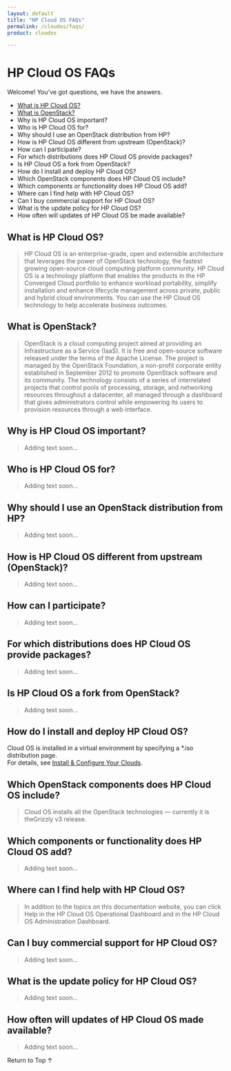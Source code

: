 ```yaml
---
layout: default
title: "HP Cloud OS FAQs"
permalink: /cloudos/faqs/
product: cloudos

---
```


<a name="_top"> </a>

<script>

function PageRefresh {
onLoad="window.refresh"
}

PageRefresh();

</script>


# HP Cloud OS FAQs

Welcome! You've got questions, we have the answers.

* [What is HP Cloud OS?](#what-is-hp-cloud-os)
* [What is OpenStack?](#what-is-openstack)
* Why is HP Cloud OS important?
* Who is HP Cloud OS for?
* Why should I use an OpenStack distribution from HP?
* How is HP Cloud OS different from upstream (OpenStack)?
* How can I participate?
* For which distributions does HP Cloud OS provide packages?
* Is HP Cloud OS a fork from OpenStack?
* How do I install and deploy HP Cloud OS?
* Which OpenStack components does HP Cloud OS include?
* Which components or functionality does HP Cloud OS add?
* Where can I find help with HP Cloud OS?
* Can I buy commercial support for HP Cloud OS?
* What is the update policy for HP Cloud OS?
* How often will updates of HP Cloud OS be made available?

## What is HP Cloud OS?

> HP Cloud OS is an enterprise-grade, open and extensible architecture that leverages the power of OpenStack technology, 
the fastest growing open-source cloud computing platform community. HP Cloud OS is a technology platform 
that enables the products in the HP Converged Cloud portfolio to enhance workload portability, simplify 
installation and enhance lifecycle management across private, public and hybrid cloud environments. 
You can use the HP Cloud OS technology to help accelerate business outcomes.

## What is OpenStack?

> OpenStack is a cloud computing project aimed at providing an Infrastructure as a Service (IaaS). It is free and 
open-source software released under the terms of the Apache License. The project is managed by the OpenStack 
Foundation, a non-profit corporate entity established in September 2012 to promote OpenStack software and its community. 
The technology consists of a series of interrelated projects that control pools of processing, storage, and networking 
resources throughout a datacenter, all managed through a dashboard that gives administrators control while empowering 
its users to provision resources through a web interface.

## Why is HP Cloud OS important?

> Adding text soon...

## Who is HP Cloud OS for?

> Adding text soon...

## Why should I use an OpenStack distribution from HP?

> Adding text soon...

## How is HP Cloud OS different from upstream (OpenStack)?

> Adding text soon...

## How can I participate?

> Adding text soon...

## For which distributions does HP Cloud OS provide packages?

> Adding text soon...

## Is HP Cloud OS a fork from OpenStack?

> Adding text soon...

## How do I install and deploy HP Cloud OS?

Cloud OS is installed in a virtual environment by specifying a *.iso distribution page.  
For details, see [Install &amp; Configure Your Clouds](/cloudos/install/).

## Which OpenStack components does HP Cloud OS include?

> Cloud OS installs all the OpenStack technologies &mdash; currently it is theGrizzly v3 release.

## Which components or functionality does HP Cloud OS add?

> Adding text soon...

## Where can I find help with HP Cloud OS?

> In addition to the topics on this documentation website, you can click Help in the HP Cloud OS Operational Dashboard and in the 
HP Cloud OS Administration Dashboard. 

## Can I buy commercial support for HP Cloud OS?

> Adding text soon...

## What is the update policy for HP Cloud OS?

> Adding text soon...

## How often will updates of HP Cloud OS made available?

> Adding text soon...

<a href="#_top" style="padding:14px 0px 14px 0px; text-decoration: none;"> Return to Top &#8593; </a>



